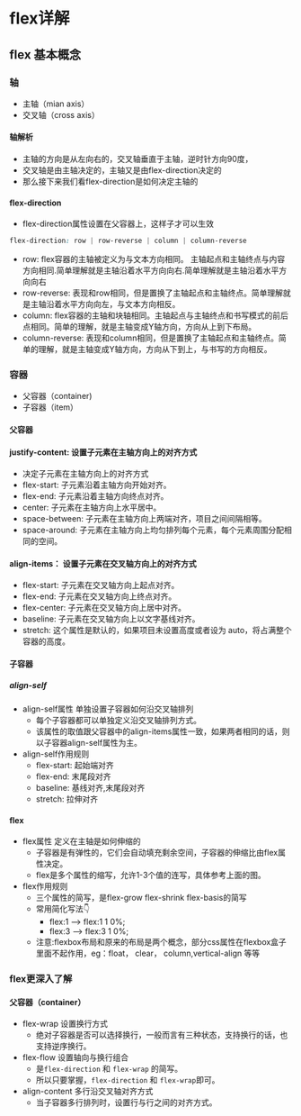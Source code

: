 # flex详解
## flex 基本概念
### 轴
- 主轴（mian axis）
- 交叉轴（cross axis）
#### 轴解析
- 主轴的方向是从左向右的，交叉轴垂直于主轴，逆时针方向90度，
- 交叉轴是由主轴决定的，主轴又是由flex-direction决定的
- 那么接下来我们看flex-direction是如何决定主轴的
#### flex-direction
- flex-direction属性设置在父容器上，这样子才可以生效
``` css
flex-direction: row | row-reverse | column | column-reverse
```
- row: flex容器的主轴被定义为与文本方向相同。 主轴起点和主轴终点与内容方向相同.简单理解就是主轴沿着水平方向向右.简单理解就是主轴沿着水平方向向右
- row-reverse: 表现和row相同，但是置换了主轴起点和主轴终点。简单理解就是主轴沿着水平方向向左，与文本方向相反。
- column: flex容器的主轴和块轴相同。主轴起点与主轴终点和书写模式的前后点相同。简单的理解，就是主轴变成Y轴方向，方向从上到下布局。
- column-reverse: 表现和column相同，但是置换了主轴起点和主轴终点。简单的理解，就是主轴变成Y轴方向，方向从下到上，与书写的方向相反。

### 容器
- 父容器（container)
- 子容器（item）

#### 父容器

#### justify-content: 设置子元素在主轴方向上的对齐方式
- 决定子元素在主轴方向上的对齐方式
- flex-start: 子元素沿着主轴方向开始对齐。
- flex-end:  子元素沿着主轴方向终点对齐。
- center: 子元素在主轴方向上水平居中。
- space-between: 子元素在主轴方向上两端对齐，项目之间间隔相等。
- space-around: 子元素在主轴方向上均匀排列每个元素，每个元素周围分配相同的空间。

#### align-items： 设置子元素在交叉轴方向上的对齐方式
- flex-start: 子元素在交叉轴方向上起点对齐。
- flex-end: 子元素在交叉轴方向上终点对齐。
- flex-center: 子元素在交叉轴方向上居中对齐。
- baseline: 子元素在交叉轴方向上以文字基线对齐。
- stretch: 这个属性是默认的，如果项目未设置高度或者设为 auto，将占满整个容器的高度。


#### 子容器
##### align-self
- align-self属性 单独设置子容器如何沿交叉轴排列
	+ 每个子容器都可以单独定义沿交叉轴排列方式。
	+ 该属性的取值跟父容器中的align-items属性一致，如果两者相同的话，则以子容器align-self属性为主。
- align-self作用规则
	+ flex-start: 起始端对齐
	+ flex-end: 末尾段对齐
	+ baseline: 基线对齐,末尾段对齐
	+ stretch: 拉伸对齐

#### flex
- flex属性 定义在主轴是如何伸缩的
	+ 子容器是有弹性的，它们会自动填充剩余空间，子容器的伸缩比由flex属性决定。
	+ flex是多个属性的缩写，允许1-3个值的连写，具体参考上面的图。
- flex作用规则
	+ 三个属性的简写，是flex-grow  flex-shrink flex-basis的简写
	+ 常用简化写法👇
		- flex:1 —>  flex:1 1 0%;
		- flex:3 —> flex:3 1 0%;
	+ 注意:flexbox布局和原来的布局是两个概念，部分css属性在flexbox盒子里面不起作用，eg：float， clear， column,vertical-align 等等

### flex更深入了解
#### 父容器（container）
- flex-wrap  设置换行方式
	+ 绝对子容器是否可以选择换行，一般而言有三种状态，支持换行的话，也支持逆序换行。
- flex-flow 设置轴向与换行组合
	+ 是`flex-direction` 和 `flex-wrap` 的简写。
	+ 所以只要掌握，`flex-direction` 和 `flex-wrap`即可。
- align-content  多行沿交叉轴对齐方式
	+ 当子容器多行排列时，设置行与行之间的对齐方式。


















